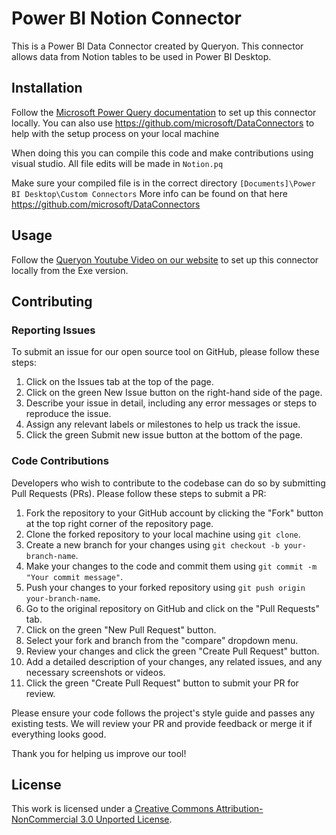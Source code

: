 # Power BI Notion Connector

This is a Power BI Data Connector created by Queryon. This connector allows data from Notion tables to be used in Power BI Desktop.

## Installation

Follow the [Microsoft Power Query documentation](https://docs.microsoft.com/en-us/power-query/install/) to set up this connector locally.
You can also use https://github.com/microsoft/DataConnectors to help with the setup process on your local machine

When doing this you can compile this code and make contributions using visual studio. All file edits will be made in `Notion.pq`

Make sure your compiled file is in the correct directory `[Documents]\Power BI Desktop\Custom Connectors` More info can be found on that here https://github.com/microsoft/DataConnectors

## Usage

Follow the [Queryon Youtube Video on our website](https://queryon.com/notion/) to set up this connector locally from the Exe version.

## Contributing

### Reporting Issues

To submit an issue for our open source tool on GitHub, please follow these steps:

1. Click on the Issues tab at the top of the page.
2. Click on the green New Issue button on the right-hand side of the page.
3. Describe your issue in detail, including any error messages or steps to reproduce the issue.
4. Assign any relevant labels or milestones to help us track the issue.
5. Click the green Submit new issue button at the bottom of the page.

### Code Contributions

Developers who wish to contribute to the codebase can do so by submitting Pull Requests (PRs). Please follow these steps to submit a PR:

1. Fork the repository to your GitHub account by clicking the "Fork" button at the top right corner of the repository page.
2. Clone the forked repository to your local machine using `git clone`.
3. Create a new branch for your changes using `git checkout -b your-branch-name`.
4. Make your changes to the code and commit them using `git commit -m "Your commit message"`.
5. Push your changes to your forked repository using `git push origin your-branch-name`.
6. Go to the original repository on GitHub and click on the "Pull Requests" tab.
7. Click on the green "New Pull Request" button.
8. Select your fork and branch from the "compare" dropdown menu.
9. Review your changes and click the green "Create Pull Request" button.
10. Add a detailed description of your changes, any related issues, and any necessary screenshots or videos.
11. Click the green "Create Pull Request" button to submit your PR for review.

Please ensure your code follows the project's style guide and passes any existing tests. We will review your PR and provide feedback or merge it if everything looks good.

Thank you for helping us improve our tool!


## License

This work is licensed under a [Creative Commons Attribution-NonCommercial 3.0 Unported License](https://creativecommons.org/licenses/by-nc/3.0/).

